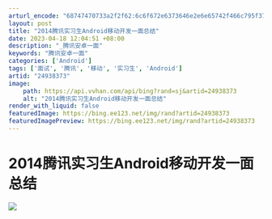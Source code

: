 ```yaml
---
arturl_encode: "68747470733a2f2f62:6c6f672e6373646e2e6e65742f466c795f375f486967686572:2f61727469636c652f64657461696c732f3234393338333733"
layout: post
title: "2014腾讯实习生Android移动开发一面总结"
date: 2023-04-18 12:04:51 +08:00
description: "_腾讯安卓一面"
keywords: "腾讯安卓一面"
categories: ['Android']
tags: ['面试', '腾讯', '移动', '实习生', 'Android']
artid: "24938373"
image:
    path: https://api.vvhan.com/api/bing?rand=sj&artid=24938373
    alt: "2014腾讯实习生Android移动开发一面总结"
render_with_liquid: false
featuredImage: https://bing.ee123.net/img/rand?artid=24938373
featuredImagePreview: https://bing.ee123.net/img/rand?artid=24938373
---
```


# 2014腾讯实习生Android移动开发一面总结

![](https://img-blog.csdn.net/20140503230207437?watermark/2/text/aHR0cDovL2Jsb2cuY3Nkbi5uZXQvRmx5XzdfSGlnaGVy/font/5a6L5L2T/fontsize/400/fill/I0JBQkFCMA==/dissolve/70/gravity/SouthEast)